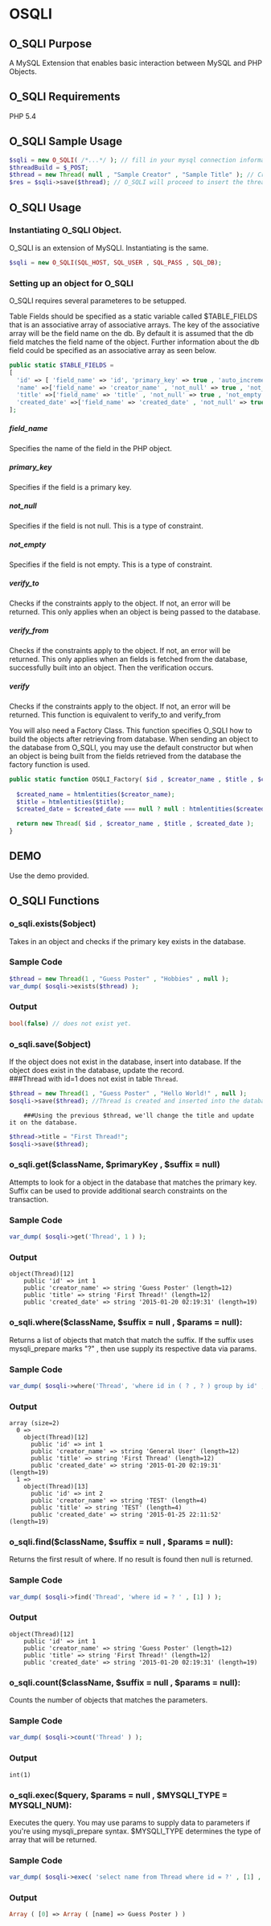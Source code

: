 OSQLI
===================

O_SQLI Purpose
--------------------
 A MySQL Extension that enables basic interaction between MySQL and PHP Objects. 

O_SQLI Requirements
--------------------
PHP 5.4

O_SQLI Sample Usage
--------------------
```PHP
$sqli = new O_SQLI( /*...*/ ); // fill in your mysql connection information. 
$threadBuild = $_POST;
$thread = new Thread( null , "Sample Creator" , "Sample Title" ); // Creates a Thread Object with no id. 
$res = $sqli->save($thread); // O_SQLI will proceed to insert the thread object into the database. 
```

O_SQLI Usage
--------------------

### Instantiating O_SQLI Object. 
 O_SQLI is an extension of MySQLI. Instantiating is the same. 
```PHP
$sqli = new O_SQLI(SQL_HOST, SQL_USER , SQL_PASS , SQL_DB); 
```


### Setting up an object for O_SQLI
 O_SQLI requires several parameteres to be setupped.

 Table Fields should be specified as a static variable called $TABLE_FIELDS that is an associative array of associative arrays. 
 The key of the associative array will be the field name on the db. By default it is assumed that the db field matches the field name of the object. 
 Further information about the db field could be specified as an associative array as seen below. 

```PHP
public static $TABLE_FIELDS = 
[
  'id' => [ 'field_name' => 'id', 'primary_key' => true , 'auto_increment' =>true , "type" =>'int'] , 
  'name' =>['field_name' => 'creator_name' , 'not_null' => true , 'not_empty' => true , 'verify' => true ], 
  'title' =>['field_name' => 'title' , 'not_null' => true , 'not_empty' => true , 'verify' => true ], 
  'created_date' =>['field_name' => 'created_date' , 'not_null' => true , 'not_empty' => true , 'verifyFrom' => true ] , 
];    
```

##### field_name
  Specifies the name of the field in the PHP object. 

##### primary_key
  Specifies if the field is a primary key. 

##### not_null
  Specifies if the field is not null. This is a type of constraint.

##### not_empty
  Specifies if the field is not empty. This is a type of constraint. 

##### verify_to
  Checks if the constraints apply to the object. If not, an error will be returned. This only applies when an object is being passed to the database. 

##### verify_from
  Checks if the constraints apply to the object. If not, an error will be returned. This only applies when an fields is fetched from the database, successfully built into an object. Then the verification occurs. 

##### verify
  Checks if the constraints apply to the object. If not, an error will be returned. This function is equivalent to verify_to and verify_from


  You will also need a Factory Class. This function specifies O_SQLI how to build the objects after retrieving from database. When sending an object to the database from O_SQLI, you may use the default constructor but when an object is being built from the fields retrieved from the database the factory function is used. 

```PHP
public static function OSQLI_Factory( $id , $creator_name , $title , $created_date = null ){
  
  $created_name = htmlentities($creator_name); 
  $title = htmlentities($title); 
  $created_date = $created_date === null ? null : htmlentities($created_date); 

  return new Thread( $id , $creator_name , $title , $created_date ); 
}
```

DEMO
--------------------
Use the demo provided. 
  

O_SQLI Functions
--------------------
### o_sqli.exists($object)
 Takes in an object and checks if the primary key exists in the database.   
  ### Sample Code
```PHP
$thread = new Thread(1 , "Guess Poster" , "Hobbies" , null );
var_dump( $osqli->exists($thread) ); 
```
### Output  
```PHP
bool(false) // does not exist yet. 
```

### o_sqli.save($object)
 If the object does not exist in the database, insert into database. If the object does exist in the database, update the record.  
        ###Thread with id=1 does not exist in table `Thread`. 
```PHP
$thread = new Thread(1 , "Guess Poster" , "Hello World!" , null );
$osqli->save($thread); //Thread is created and inserted into the database.
```
        ###Using the previous $thread, we'll change the title and update it on the database.
```PHP
$thread->title = "First Thread!";
$osqli->save($thread);
```

### o_sqli.get($className, $primaryKey , $suffix = null)
 Attempts to look for a object in the database that matches the primary key. Suffix can be used to provide additional search constraints on the transaction.   
  ### Sample Code
```PHP
var_dump( $osqli->get('Thread', 1 ) ); 
```
### Output
```
object(Thread)[12]
    public 'id' => int 1
    public 'creator_name' => string 'Guess Poster' (length=12)
    public 'title' => string 'First Thread!' (length=12)
    public 'created_date' => string '2015-01-20 02:19:31' (length=19)
```
### o_sqli.where($className, $suffix = null , $params = null): 
 Returns a list of objects that match that match the suffix. If the suffix uses mysqli_prepare marks "?" , then use supply its respective data via params. 
  ### Sample Code
```PHP  
var_dump( $osqli->where('Thread', 'where id in ( ? , ? ) group by id' , [1,2] ) ); 
```
### Output
```
array (size=2)
  0 => 
    object(Thread)[12]
      public 'id' => int 1
      public 'creator_name' => string 'General User' (length=12)
      public 'title' => string 'First Thread' (length=12)
      public 'created_date' => string '2015-01-20 02:19:31' (length=19)
  1 => 
    object(Thread)[13]
      public 'id' => int 2
      public 'creator_name' => string 'TEST' (length=4)
      public 'title' => string 'TEST' (length=4)
      public 'created_date' => string '2015-01-25 22:11:52' (length=19)
```

### o_sqli.find($className, $suffix = null , $params = null): 
 Returns the first result of where. If no result is found then null is returned. 
  ### Sample Code
```PHP
var_dump( $osqli->find('Thread', 'where id = ? ' , [1] ) ); 
```
### Output
```
object(Thread)[12]
    public 'id' => int 1
    public 'creator_name' => string 'Guess Poster' (length=12)
    public 'title' => string 'First Thread!' (length=12)
    public 'created_date' => string '2015-01-20 02:19:31' (length=19)
```
### o_sqli.count($className, $suffix = null , $params = null): 
 Counts the number of objects that matches the parameters. 
  ### Sample Code
```PHP  
var_dump( $osqli->count('Thread' ) ); 
```
### Output
```
int(1)
```

### o_sqli.exec($query, $params = null , $MYSQLI_TYPE = MYSQLI_NUM): 
 Executes the query. You may use params to supply data to parameters if you're using mysqli_prepare syntax. 
 $MYSQLI_TYPE determines the type of array that will be returned. 
  ### Sample Code
```PHP
var_dump( $osqli->exec( 'select name from Thread where id = ?' , [1] , MYSQLI_ASSOC ) ); 
```  
### Output
```PHP
Array ( [0] => Array ( [name] => Guess Poster ) )
```
